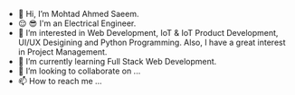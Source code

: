 - 👋 Hi, I’m Mohtad Ahmed Saeem.
- :relieved: :sunglasses: I'm an Electrical Engineer.
- 👀 I’m interested in Web Development, IoT & IoT Product Development, UI/UX Desigining and Python Programming. Also, I have a great interest in Project Management.
- 🌱 I’m currently learning Full Stack Web Development.
- 💞️ I’m looking to collaborate on ...
- 📫 How to reach me ...

<!---
mohtadahmed/mohtadahmed is a ✨ special ✨ repository because its `README.md` (this file) appears on your GitHub profile.
You can click the Preview link to take a look at your changes.
--->
